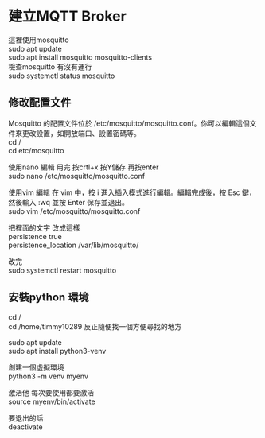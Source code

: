 # 建立MQTT Broker


這裡使用mosquitto  
sudo apt update  
sudo apt install mosquitto mosquitto-clients  
檢查mosquitto 有沒有運行  
sudo systemctl status mosquitto  

## 修改配置文件

Mosquitto 的配置文件位於 /etc/mosquitto/mosquitto.conf。你可以編輯這個文件來更改設置，如開放端口、設置密碼等。  
cd /  
cd etc/mosquitto  

使用nano 編輯  用完 按crtl+x 按Y儲存 再按enter  
sudo nano /etc/mosquitto/mosquitto.conf   

使用vim 編輯 在 vim 中，按 i 進入插入模式進行編輯。編輯完成後，按 Esc 鍵，然後輸入 :wq 並按 Enter 保存並退出。  
sudo vim /etc/mosquitto/mosquitto.conf  

把裡面的文字 改成這樣  
persistence true  
persistence_location /var/lib/mosquitto/  

改完  
sudo systemctl restart mosquitto  

## 安裝python 環境  
cd /  
cd /home/timmy10289  反正隨便找一個方便尋找的地方  

sudo apt update  
sudo apt install python3-venv  

創建一個虛擬環境  
python3 -m venv myenv  

激活他 每次要使用都要激活  
source myenv/bin/activate  

要退出的話  
deactivate  


